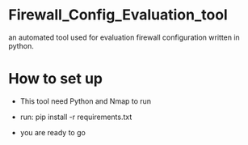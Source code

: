 # Firewall_Config_Evaluation_tool
an automated tool used for evaluation firewall configuration written in python.

# How to set up
- This tool need Python and Nmap to run

- run:
    pip install -r requirements.txt

- you are ready to go
